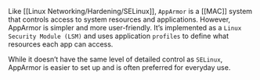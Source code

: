 Like [[Linux Networking/Hardening/SELinux]], `AppArmor` is a [[MAC]] system that controls access to system resources and applications. However, AppArmor is simpler and more user-friendly. It’s implemented as a `Linux Security Module (LSM)` and uses application `profiles` to define what resources each app can access.

While it doesn’t have the same level of detailed control as `SELinux`, AppArmor is easier to set up and is often preferred for everyday use.